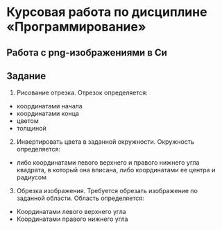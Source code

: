 # Курсовая работа по дисциплине «Программирование»

## Работа с png-изображениями в Си

## Задание

1. Рисование отрезка. Отрезок определяется:
* координатами начала
* координатами конца
* цветом
* толщиной

2. Инвертировать цвета в заданной окружности. Окружность
определяется:
* либо координатами левого верхнего и правого нижнего угла
квадрата, в который она вписана, либо координатами ее центра и
радиусом
3. Обрезка изображения. Требуется обрезать изображение по заданной
области. Область определяется:
* Координатами левого верхнего угла
* Координатами правого нижнего угла
